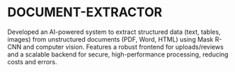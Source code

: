 # DOCUMENT-EXTRACTOR
Developed an AI-powered system to extract structured data (text, tables, images) from unstructured documents (PDF, Word, HTML) using Mask R-CNN and computer vision. Features a robust frontend for uploads/reviews and a scalable backend for secure, high-performance processing, reducing costs and errors.

